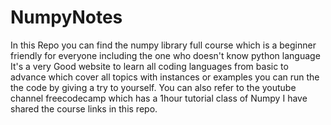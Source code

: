 # NumpyNotes
In this Repo you can find the numpy library full course which is a beginner friendly for everyone including the one who doesn't know python language 
It's a very Good website to learn all coding languages from basic to advance which cover all topics with instances or examples you can run the the code by giving a try to yourself.
You can also refer to the youtube channel freecodecamp which has a 1hour tutorial class of Numpy I have shared the course links in this repo.
